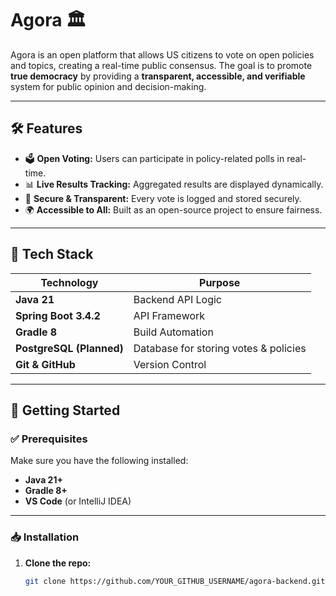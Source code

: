 # Agora 🏛️

Agora is an open platform that allows US citizens to vote on open policies and topics, creating a real-time public consensus. The goal is to promote **true democracy** by providing a **transparent, accessible, and verifiable** system for public opinion and decision-making.

---

## **🛠 Features**
- 🗳 **Open Voting:** Users can participate in policy-related polls in real-time.
- 📊 **Live Results Tracking:** Aggregated results are displayed dynamically.
- 🔐 **Secure & Transparent:** Every vote is logged and stored securely.
- 🌍 **Accessible to All:** Built as an open-source project to ensure fairness.

---

## **🚀 Tech Stack**
| Technology  | Purpose |
|-------------|---------|
| **Java 21** | Backend API Logic |
| **Spring Boot 3.4.2** | API Framework |
| **Gradle 8** | Build Automation |
| **PostgreSQL (Planned)** | Database for storing votes & policies |
| **Git & GitHub** | Version Control |

---

## **📖 Getting Started**

### **✅ Prerequisites**
Make sure you have the following installed:
- **Java 21+**
- **Gradle 8+**
- **VS Code** (or IntelliJ IDEA)

---

### **📥 Installation**
1. **Clone the repo:**
   ```sh
   git clone https://github.com/YOUR_GITHUB_USERNAME/agora-backend.git